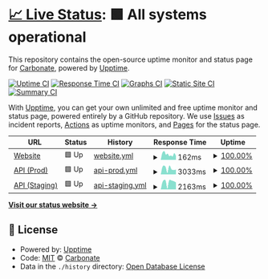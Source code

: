 # [📈 Live Status](https://status.carbonate.dev): <!--live status--> **🟩 All systems operational**

This repository contains the open-source uptime monitor and status page for [Carbonate](https://carbonate.dev), powered by [Upptime](https://github.com/upptime/upptime).

[![Uptime CI](https://github.com/Carbonate-dev/statuspage/workflows/Uptime%20CI/badge.svg)](https://github.com/Carbonate-dev/statuspage/actions?query=workflow%3A%22Uptime+CI%22)
[![Response Time CI](https://github.com/Carbonate-dev/statuspage/workflows/Response%20Time%20CI/badge.svg)](https://github.com/Carbonate-dev/statuspage/actions?query=workflow%3A%22Response+Time+CI%22)
[![Graphs CI](https://github.com/Carbonate-dev/statuspage/workflows/Graphs%20CI/badge.svg)](https://github.com/Carbonate-dev/statuspage/actions?query=workflow%3A%22Graphs+CI%22)
[![Static Site CI](https://github.com/Carbonate-dev/statuspage/workflows/Static%20Site%20CI/badge.svg)](https://github.com/Carbonate-dev/statuspage/actions?query=workflow%3A%22Static+Site+CI%22)
[![Summary CI](https://github.com/Carbonate-dev/statuspage/workflows/Summary%20CI/badge.svg)](https://github.com/Carbonate-dev/statuspage/actions?query=workflow%3A%22Summary+CI%22)

With [Upptime](https://upptime.js.org), you can get your own unlimited and free uptime monitor and status page, powered entirely by a GitHub repository. We use [Issues](https://github.com/Carbonate-dev/statuspage/issues) as incident reports, [Actions](https://github.com/Carbonate-dev/statuspage/actions) as uptime monitors, and [Pages](https://status.carbonate.dev) for the status page.

<!--start: status pages-->
<!-- This summary is generated by Upptime (https://github.com/upptime/upptime) -->
<!-- Do not edit this manually, your changes will be overwritten -->
<!-- prettier-ignore -->
| URL | Status | History | Response Time | Uptime |
| --- | ------ | ------- | ------------- | ------ |
| <img alt="" src="https://icons.duckduckgo.com/ip3/carbonate.dev.ico" height="13"> [Website](https://carbonate.dev) | 🟩 Up | [website.yml](https://github.com/Carbonate-dev/statuspage/commits/HEAD/history/website.yml) | <details><summary><img alt="Response time graph" src="./graphs/website/response-time-week.png" height="20"> 162ms</summary><br><a href="https://status.carbonate.dev/history/website"><img alt="Response time 186" src="https://img.shields.io/endpoint?url=https%3A%2F%2Fraw.githubusercontent.com%2FCarbonate-dev%2Fstatuspage%2FHEAD%2Fapi%2Fwebsite%2Fresponse-time.json"></a><br><a href="https://status.carbonate.dev/history/website"><img alt="24-hour response time 227" src="https://img.shields.io/endpoint?url=https%3A%2F%2Fraw.githubusercontent.com%2FCarbonate-dev%2Fstatuspage%2FHEAD%2Fapi%2Fwebsite%2Fresponse-time-day.json"></a><br><a href="https://status.carbonate.dev/history/website"><img alt="7-day response time 162" src="https://img.shields.io/endpoint?url=https%3A%2F%2Fraw.githubusercontent.com%2FCarbonate-dev%2Fstatuspage%2FHEAD%2Fapi%2Fwebsite%2Fresponse-time-week.json"></a><br><a href="https://status.carbonate.dev/history/website"><img alt="30-day response time 186" src="https://img.shields.io/endpoint?url=https%3A%2F%2Fraw.githubusercontent.com%2FCarbonate-dev%2Fstatuspage%2FHEAD%2Fapi%2Fwebsite%2Fresponse-time-month.json"></a><br><a href="https://status.carbonate.dev/history/website"><img alt="1-year response time 186" src="https://img.shields.io/endpoint?url=https%3A%2F%2Fraw.githubusercontent.com%2FCarbonate-dev%2Fstatuspage%2FHEAD%2Fapi%2Fwebsite%2Fresponse-time-year.json"></a></details> | <details><summary><a href="https://status.carbonate.dev/history/website">100.00%</a></summary><a href="https://status.carbonate.dev/history/website"><img alt="All-time uptime 100.00%" src="https://img.shields.io/endpoint?url=https%3A%2F%2Fraw.githubusercontent.com%2FCarbonate-dev%2Fstatuspage%2FHEAD%2Fapi%2Fwebsite%2Fuptime.json"></a><br><a href="https://status.carbonate.dev/history/website"><img alt="24-hour uptime 100.00%" src="https://img.shields.io/endpoint?url=https%3A%2F%2Fraw.githubusercontent.com%2FCarbonate-dev%2Fstatuspage%2FHEAD%2Fapi%2Fwebsite%2Fuptime-day.json"></a><br><a href="https://status.carbonate.dev/history/website"><img alt="7-day uptime 100.00%" src="https://img.shields.io/endpoint?url=https%3A%2F%2Fraw.githubusercontent.com%2FCarbonate-dev%2Fstatuspage%2FHEAD%2Fapi%2Fwebsite%2Fuptime-week.json"></a><br><a href="https://status.carbonate.dev/history/website"><img alt="30-day uptime 100.00%" src="https://img.shields.io/endpoint?url=https%3A%2F%2Fraw.githubusercontent.com%2FCarbonate-dev%2Fstatuspage%2FHEAD%2Fapi%2Fwebsite%2Fuptime-month.json"></a><br><a href="https://status.carbonate.dev/history/website"><img alt="1-year uptime 100.00%" src="https://img.shields.io/endpoint?url=https%3A%2F%2Fraw.githubusercontent.com%2FCarbonate-dev%2Fstatuspage%2FHEAD%2Fapi%2Fwebsite%2Fuptime-year.json"></a></details>
| <img alt="" src="https://icons.duckduckgo.com/ip3/api.carbonate.dev.ico" height="13"> [API (Prod)](https://api.carbonate.dev/docs) | 🟩 Up | [api-prod.yml](https://github.com/Carbonate-dev/statuspage/commits/HEAD/history/api-prod.yml) | <details><summary><img alt="Response time graph" src="./graphs/api-prod/response-time-week.png" height="20"> 3033ms</summary><br><a href="https://status.carbonate.dev/history/api-prod"><img alt="Response time 2732" src="https://img.shields.io/endpoint?url=https%3A%2F%2Fraw.githubusercontent.com%2FCarbonate-dev%2Fstatuspage%2FHEAD%2Fapi%2Fapi-prod%2Fresponse-time.json"></a><br><a href="https://status.carbonate.dev/history/api-prod"><img alt="24-hour response time 2345" src="https://img.shields.io/endpoint?url=https%3A%2F%2Fraw.githubusercontent.com%2FCarbonate-dev%2Fstatuspage%2FHEAD%2Fapi%2Fapi-prod%2Fresponse-time-day.json"></a><br><a href="https://status.carbonate.dev/history/api-prod"><img alt="7-day response time 3033" src="https://img.shields.io/endpoint?url=https%3A%2F%2Fraw.githubusercontent.com%2FCarbonate-dev%2Fstatuspage%2FHEAD%2Fapi%2Fapi-prod%2Fresponse-time-week.json"></a><br><a href="https://status.carbonate.dev/history/api-prod"><img alt="30-day response time 2732" src="https://img.shields.io/endpoint?url=https%3A%2F%2Fraw.githubusercontent.com%2FCarbonate-dev%2Fstatuspage%2FHEAD%2Fapi%2Fapi-prod%2Fresponse-time-month.json"></a><br><a href="https://status.carbonate.dev/history/api-prod"><img alt="1-year response time 2732" src="https://img.shields.io/endpoint?url=https%3A%2F%2Fraw.githubusercontent.com%2FCarbonate-dev%2Fstatuspage%2FHEAD%2Fapi%2Fapi-prod%2Fresponse-time-year.json"></a></details> | <details><summary><a href="https://status.carbonate.dev/history/api-prod">100.00%</a></summary><a href="https://status.carbonate.dev/history/api-prod"><img alt="All-time uptime 100.00%" src="https://img.shields.io/endpoint?url=https%3A%2F%2Fraw.githubusercontent.com%2FCarbonate-dev%2Fstatuspage%2FHEAD%2Fapi%2Fapi-prod%2Fuptime.json"></a><br><a href="https://status.carbonate.dev/history/api-prod"><img alt="24-hour uptime 100.00%" src="https://img.shields.io/endpoint?url=https%3A%2F%2Fraw.githubusercontent.com%2FCarbonate-dev%2Fstatuspage%2FHEAD%2Fapi%2Fapi-prod%2Fuptime-day.json"></a><br><a href="https://status.carbonate.dev/history/api-prod"><img alt="7-day uptime 100.00%" src="https://img.shields.io/endpoint?url=https%3A%2F%2Fraw.githubusercontent.com%2FCarbonate-dev%2Fstatuspage%2FHEAD%2Fapi%2Fapi-prod%2Fuptime-week.json"></a><br><a href="https://status.carbonate.dev/history/api-prod"><img alt="30-day uptime 100.00%" src="https://img.shields.io/endpoint?url=https%3A%2F%2Fraw.githubusercontent.com%2FCarbonate-dev%2Fstatuspage%2FHEAD%2Fapi%2Fapi-prod%2Fuptime-month.json"></a><br><a href="https://status.carbonate.dev/history/api-prod"><img alt="1-year uptime 100.00%" src="https://img.shields.io/endpoint?url=https%3A%2F%2Fraw.githubusercontent.com%2FCarbonate-dev%2Fstatuspage%2FHEAD%2Fapi%2Fapi-prod%2Fuptime-year.json"></a></details>
| <img alt="" src="https://icons.duckduckgo.com/ip3/api.staging.carbonate.dev.ico" height="13"> [API (Staging)](https://api.staging.carbonate.dev/docs) | 🟩 Up | [api-staging.yml](https://github.com/Carbonate-dev/statuspage/commits/HEAD/history/api-staging.yml) | <details><summary><img alt="Response time graph" src="./graphs/api-staging/response-time-week.png" height="20"> 2163ms</summary><br><a href="https://status.carbonate.dev/history/api-staging"><img alt="Response time 1692" src="https://img.shields.io/endpoint?url=https%3A%2F%2Fraw.githubusercontent.com%2FCarbonate-dev%2Fstatuspage%2FHEAD%2Fapi%2Fapi-staging%2Fresponse-time.json"></a><br><a href="https://status.carbonate.dev/history/api-staging"><img alt="24-hour response time 2195" src="https://img.shields.io/endpoint?url=https%3A%2F%2Fraw.githubusercontent.com%2FCarbonate-dev%2Fstatuspage%2FHEAD%2Fapi%2Fapi-staging%2Fresponse-time-day.json"></a><br><a href="https://status.carbonate.dev/history/api-staging"><img alt="7-day response time 2163" src="https://img.shields.io/endpoint?url=https%3A%2F%2Fraw.githubusercontent.com%2FCarbonate-dev%2Fstatuspage%2FHEAD%2Fapi%2Fapi-staging%2Fresponse-time-week.json"></a><br><a href="https://status.carbonate.dev/history/api-staging"><img alt="30-day response time 1692" src="https://img.shields.io/endpoint?url=https%3A%2F%2Fraw.githubusercontent.com%2FCarbonate-dev%2Fstatuspage%2FHEAD%2Fapi%2Fapi-staging%2Fresponse-time-month.json"></a><br><a href="https://status.carbonate.dev/history/api-staging"><img alt="1-year response time 1692" src="https://img.shields.io/endpoint?url=https%3A%2F%2Fraw.githubusercontent.com%2FCarbonate-dev%2Fstatuspage%2FHEAD%2Fapi%2Fapi-staging%2Fresponse-time-year.json"></a></details> | <details><summary><a href="https://status.carbonate.dev/history/api-staging">100.00%</a></summary><a href="https://status.carbonate.dev/history/api-staging"><img alt="All-time uptime 99.46%" src="https://img.shields.io/endpoint?url=https%3A%2F%2Fraw.githubusercontent.com%2FCarbonate-dev%2Fstatuspage%2FHEAD%2Fapi%2Fapi-staging%2Fuptime.json"></a><br><a href="https://status.carbonate.dev/history/api-staging"><img alt="24-hour uptime 100.00%" src="https://img.shields.io/endpoint?url=https%3A%2F%2Fraw.githubusercontent.com%2FCarbonate-dev%2Fstatuspage%2FHEAD%2Fapi%2Fapi-staging%2Fuptime-day.json"></a><br><a href="https://status.carbonate.dev/history/api-staging"><img alt="7-day uptime 100.00%" src="https://img.shields.io/endpoint?url=https%3A%2F%2Fraw.githubusercontent.com%2FCarbonate-dev%2Fstatuspage%2FHEAD%2Fapi%2Fapi-staging%2Fuptime-week.json"></a><br><a href="https://status.carbonate.dev/history/api-staging"><img alt="30-day uptime 99.46%" src="https://img.shields.io/endpoint?url=https%3A%2F%2Fraw.githubusercontent.com%2FCarbonate-dev%2Fstatuspage%2FHEAD%2Fapi%2Fapi-staging%2Fuptime-month.json"></a><br><a href="https://status.carbonate.dev/history/api-staging"><img alt="1-year uptime 99.46%" src="https://img.shields.io/endpoint?url=https%3A%2F%2Fraw.githubusercontent.com%2FCarbonate-dev%2Fstatuspage%2FHEAD%2Fapi%2Fapi-staging%2Fuptime-year.json"></a></details>

<!--end: status pages-->

[**Visit our status website →**](https://status.carbonate.dev)

## 📄 License

- Powered by: [Upptime](https://github.com/upptime/upptime)
- Code: [MIT](./LICENSE) © [Carbonate](https://carbonate.dev)
- Data in the `./history` directory: [Open Database License](https://opendatacommons.org/licenses/odbl/1-0/)
